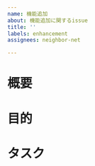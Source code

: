 ```yaml
---
name: 機能追加
about: 機能追加に関するissue
title: ''
labels: enhancement
assignees: neighbor-net

---
```


# 概要

# 目的

# タスク
